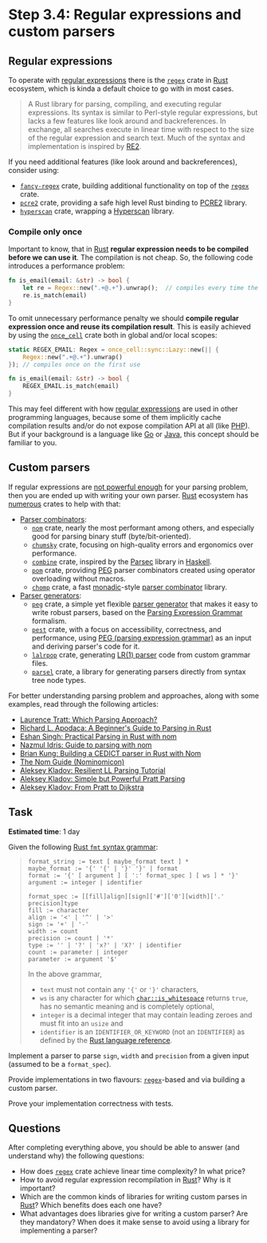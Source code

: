Step 3.4: Regular expressions and custom parsers
================================================



## Regular expressions

To operate with [regular expressions][1] there is the [`regex`] crate in [Rust] ecosystem, which is kinda a default choice to go with in most cases.

> A Rust library for parsing, compiling, and executing regular expressions. Its syntax is similar to Perl-style regular expressions, but lacks a few features like look around and backreferences. In exchange, all searches execute in linear time with respect to the size of the regular expression and search text. Much of the syntax and implementation is inspired by [RE2].

If you need additional features (like look around and backreferences), consider using:
- [`fancy-regex`] crate, building additional functionality on top of the [`regex`] crate.
- [`pcre2`] crate, providing a safe high level Rust binding to [PCRE2] library.
- [`hyperscan`] crate, wrapping a [Hyperscan] library.


### Compile only once

Important to know, that in [Rust] __regular expression needs to be compiled before we can use it__. The compilation is not cheap. So, the following code introduces a performance problem:
```rust
fn is_email(email: &str) -> bool {
    let re = Regex::new(".+@.+").unwrap();  // compiles every time the function is called
    re.is_match(email)
}
```

To omit unnecessary performance penalty we should __compile regular expression once and reuse its compilation result__. This is easily achieved by using the [`once_cell`] crate both in global and/or local scopes:
```rust
static REGEX_EMAIL: Regex = once_cell::sync::Lazy::new(|| {
    Regex::new(".+@.+").unwrap()
}); // compiles once on the first use

fn is_email(email: &str) -> bool {
    REGEX_EMAIL.is_match(email)
}
```

This may feel different with how [regular expressions][1] are used in other programming languages, because some of them implicitly cache compilation results and/or do not expose compilation API at all (like [PHP]). But if your background is a language like [Go] or [Java], this concept should be familiar to you.




## Custom parsers

If regular expressions are [not powerful enough][2] for your parsing problem, then you are ended up with writing your own parser. [Rust] ecosystem has [numerous][3] crates to help with that:
- [Parser combinators][4]:
    - [`nom`] crate, nearly the most performant among others, and especially good for parsing binary stuff (byte/bit-oriented).
    - [`chumsky`] crate, focusing on high-quality errors and ergonomics over performance.
    - [`combine`] crate, inspired by the [Parsec] library in [Haskell].
    - [`pom`] crate, providing [PEG][5] parser combinators created using operator overloading without macros.
    - [`chomp`] crate, a fast [monadic][13]-style [parser combinator][4] library.
- [Parser generators][12]:
    - [`peg`] crate, a simple yet flexible [parser generator][12] that makes it easy to write robust parsers, based on the [Parsing Expression Grammar][5] formalism.
    - [`pest`] crate, with a focus on accessibility, correctness, and performance, using [PEG (parsing expression grammar)][5] as an input and deriving parser's code for it.
    - [`lalrpop`] crate, generating [LR(1) parser][6] code from custom grammar files.
    - [`parsel`] crate, a library for generating parsers directly from syntax tree node types.

For better understanding parsing problem and approaches, along with some examples, read through the following articles:
- [Laurence Tratt: Which Parsing Approach?][9]
- [Richard L. Apodaca: A Beginner's Guide to Parsing in Rust][10]
- [Eshan Singh: Practical Parsing in Rust with nom][14]
- [Nazmul Idris: Guide to parsing with nom][18]
- [Brian Kung: Building a CEDICT parser in Rust with Nom][11]
- [The Nom Guide (Nominomicon)][19]
- [Aleksey Kladov: Resilient LL Parsing Tutorial][15]
- [Aleksey Kladov: Simple but Powerful Pratt Parsing][16]
- [Aleksey Kladov: From Pratt to Dijkstra][17]




## Task

__Estimated time__: 1 day




Given the following [Rust `fmt` syntax grammar][7]:
> ```
> format_string := text [ maybe_format text ] *
> maybe_format := '{' '{' | '}' '}' | format
> format := '{' [ argument ] [ ':' format_spec ] [ ws ] * '}'
> argument := integer | identifier
>
> format_spec := [[fill]align][sign]['#']['0'][width]['.' precision]type
> fill := character
> align := '<' | '^' | '>'
> sign := '+' | '-'
> width := count
> precision := count | '*'
> type := '' | '?' | 'x?' | 'X?' | identifier
> count := parameter | integer
> parameter := argument '$'
> ```
> In the above grammar,
> - `text` must not contain any `'{'` or `'}'` characters,
> - `ws` is any character for which [`char::is_whitespace`](https://doc.rust-lang.org/std/primitive.char.html#method.is_whitespace) returns `true`, has no semantic meaning and is completely optional,
> - `integer` is a decimal integer that may contain leading zeroes and must fit into an `usize` and
> - `identifier` is an `IDENTIFIER_OR_KEYWORD` (not an `IDENTIFIER`) as defined by the [Rust language reference](https://doc.rust-lang.org/reference/identifiers.html).

Implement a parser to parse `sign`, `width` and `precision` from a given input (assumed to be a `format_spec`).

Provide implementations in two flavours: [`regex`]-based and via building a custom parser.

Prove your implementation correctness with tests.




## Questions

After completing everything above, you should be able to answer (and understand why) the following questions:
- How does [`regex`] crate achieve linear time complexity? In what price?
- How to avoid regular expression recompilation in [Rust]? Why is it important?
- Which are the common kinds of libraries for writing custom parses in [Rust]? Which benefits does each one have?
- What advantages does libraries give for writing a custom parser? Are they mandatory? When does it make sense to avoid using a library for implementing a parser?




[`chomp`]: https://docs.rs/chomp
[`chumsky`]: https://docs.rs/chumsky
[`combine`]: https://docs.rs/combine
[`fancy-regex`]: https://docs.rs/fancy-regex
[`hyperscan`]: https://docs.rs/hyperscan
[`lalrpop`]: https://docs.rs/lalrpop
[`nom`]: https://docs.rs/nom
[`once_cell`]: https://docs.rs/once_cell
[`parsel`]: https://docs.rs/parsel
[`peg`]: https://docs.rs/peg
[`pest`]: https://docs.rs/pest
[`pcre2`]: https://docs.rs/pcre2
[`pom`]: https://docs.rs/pom
[`regex`]: https://docs.rs/regex
[Go]: https://golang.org
[Haskell]: https://www.haskell.org
[Hyperscan]: https://github.com/intel/hyperscan
[Java]: https://www.java.com
[Parsec]: https://hackage.haskell.org/package/parsec
[PCRE2]: https://www.pcre.org
[PHP]: https://php.net
[RE2]: https://github.com/google/re2
[Rust]: https://www.rust-lang.org

[1]: https://en.wikipedia.org/wiki/Regular_expression
[2]: https://stackoverflow.com/questions/1732348/regex-match-open-tags-except-xhtml-self-contained-tags
[3]: https://github.com/rust-unofficial/awesome-rust#parsing
[4]: https://en.wikipedia.org/wiki/Parser_combinator
[5]: https://en.wikipedia.org/wiki/Parsing_expression_grammar
[6]: https://en.wikipedia.org/wiki/Canonical_LR_parser
[7]: https://doc.rust-lang.org/std/fmt/index.html#syntax
[8]: https://en.wikipedia.org/wiki/Abstract_syntax_tree
[9]: https://tratt.net/laurie/blog/entries/which_parsing_approach.html
[10]: https://depth-first.com/articles/2021/12/16/a-beginners-guide-to-parsing-in-rust
[11]: https://briankung.dev/2021/12/07/building-a-cedict-parser-in-rust-with-nom
[12]: https://en.wikipedia.org/wiki/Parser_generator
[13]: https://en.wikipedia.org/wiki/Monad_(functional_programming)
[14]: https://naiveai.hashnode.dev/practical-parsing-nom
[15]: https://matklad.github.io/2023/05/21/resilient-ll-parsing-tutorial.html
[16]: https://matklad.github.io/2020/04/13/simple-but-powerful-pratt-parsing.html
[17]: https://matklad.github.io/2020/04/15/from-pratt-to-dijkstra.html
[18]: https://developerlife.com/2023/02/20/guide-to-nom-parsing
[19]: https://tfpk.github.io/nominomicon/introduction.html

